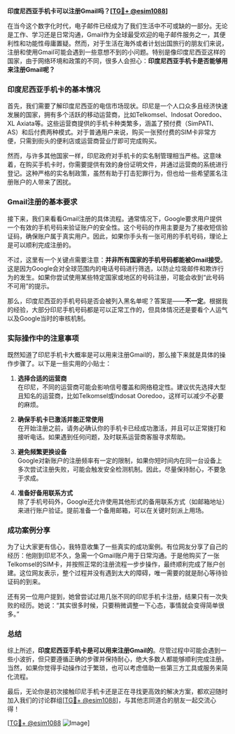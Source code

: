 **印度尼西亚手机卡可以注册Gmail吗？[[TG💪+ @esim1088](https://t.me/s/esim1088)]**

在当今这个数字化时代，电子邮件已经成为了我们生活中不可或缺的一部分。无论是工作、学习还是日常沟通，Gmail作为全球最受欢迎的电子邮件服务之一，其便利性和功能性毋庸置疑。然而，对于生活在海外或者计划出国旅行的朋友们来说，注册和使用Gmail可能会遇到一些意想不到的小问题。特别是像印度尼西亚这样的国家，由于网络环境和政策的不同，很多人会担心：**印度尼西亚手机卡是否能够用来注册Gmail呢？**

### 印度尼西亚手机卡的基本情况

首先，我们需要了解印度尼西亚的电信市场现状。印尼是一个人口众多且经济快速发展的国家，拥有多个活跃的移动运营商，比如Telkomsel、Indosat Ooredoo、XL Axiata等。这些运营商提供的手机卡种类繁多，涵盖了预付费（SimPATI、AS）和后付费两种模式。对于普通用户来说，购买一张预付费的SIM卡非常方便，只需到街头的便利店或运营商营业厅即可完成购买。

然而，与许多其他国家一样，印尼政府对手机卡的实名制管理相当严格。这意味着，在购买手机卡时，你需要提供有效的身份证明文件，并通过运营商的系统进行登记。这种严格的实名制政策，虽然有助于打击犯罪行为，但也给一些希望匿名注册账户的人带来了困扰。

### Gmail注册的基本要求

接下来，我们来看看Gmail注册的具体流程。通常情况下，Google要求用户提供一个有效的手机号码来验证账户的安全性。这个号码的作用主要是为了接收短信验证码，确保账户属于真实用户。因此，如果你手头有一张可用的手机号码，理论上是可以顺利完成注册的。

不过，这里有一个关键点需要注意：**并非所有国家的手机号码都能被Gmail接受**。这是因为Google会对全球范围内的电话号码进行筛选，以防止垃圾邮件和欺诈行为的发生。如果你尝试使用某些特定国家或地区的号码注册，可能会收到“此号码不可用”的提示。

那么，印度尼西亚的手机号码是否会被列入黑名单呢？答案是——**不一定**。根据我的经验，大部分印尼手机号码都是可以正常工作的，但具体情况还是要看个人运气以及Google当时的审核机制。

### 实际操作中的注意事项

既然知道了印尼手机卡大概率是可以用来注册Gmail的，那么接下来就是具体的操作步骤了。以下是一些实用的小贴士：

1. **选择合适的运营商**  
   在印尼，不同的运营商可能会影响信号覆盖和网络稳定性。建议优先选择大型且知名的运营商，比如Telkomsel或Indosat Ooredoo，这样可以减少不必要的麻烦。

2. **确保手机卡已激活并能正常使用**  
   在开始注册之前，请务必确认你的手机卡已经成功激活，并且可以正常拨打和接听电话。如果遇到任何问题，及时联系运营商客服寻求帮助。

3. **避免频繁更换设备**  
   Google对新账户的注册频率有一定的限制，如果你短时间内在同一台设备上多次尝试注册失败，可能会触发安全检测机制。因此，尽量保持耐心，不要急于求成。

4. **准备好备用联系方式**  
   除了手机号码外，Google还允许使用其他形式的备用联系方式（如邮箱地址）来进行账户验证。提前准备一个备用邮箱，可以在关键时刻派上用场。

### 成功案例分享

为了让大家更有信心，我特意收集了一些真实的成功案例。有位网友分享了自己的经历：他刚到印尼不久，急需一个Gmail账户用于日常沟通。于是他购买了一张Telkomsel的SIM卡，并按照正常的注册流程一步步操作，最终顺利完成了账户创建。这位网友表示，整个过程并没有遇到太大的障碍，唯一需要的就是耐心等待验证码的到来。

还有另一位用户提到，她曾尝试过用几张不同的印尼手机卡注册，结果只有一次失败的经历。她说：“其实很多时候，只要稍微调整一下心态，事情就会变得简单很多。”

### 总结

综上所述，**印度尼西亚手机卡是可以用来注册Gmail的**。尽管过程中可能会遇到一些小波折，但只要遵循正确的步骤并保持耐心，绝大多数人都能够顺利完成注册。当然，如果你觉得手动操作过于繁琐，也可以考虑借助一些第三方工具或服务来简化流程。

最后，无论你是初次接触印尼手机卡还是正在寻找更高效的解决方案，都欢迎随时加入我们的讨论群组[[TG💪+ @esim1088](https://t.me/s/esim1088)]，与其他志同道合的朋友一起交流心得！

[[TG💪+ @esim1088](https://t.me/s/esim1088) ![Image](https://i.postimg.cc/4NQfJmqS/Snipaste-2025-05-13-00-14-12.png)]